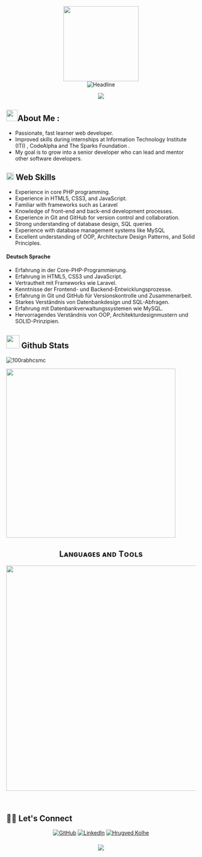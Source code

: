 <div id="header" align="center">
    <img src="https://github.com/thompsonemerson/thompsonemerson/raw/master/cover-thompson.png" height="200"/>
     </div>
</div>
    <div align=center>
        <img src="https://readme-typing-svg.herokuapp.com?color=cyan&size=32&center=true&vCenter=true&width=600&height=50&lines=Hi+there+I'm+Mohamed👨‍💻+%F0%9F%91%8B;;" alt="Headline" />
    </div>
 
<p align="center">
  <a href="https://github.com/Mohamed-khaled0/readme-typing-svg"><img src="https://readme-typing-svg.herokuapp.com?font=Time+New+Roman&color=cyan&size=25&center=true&vCenter=true&width=600&height=100&lines=++PHP+Full+Stack+Developer+Intern+@+ITI;+Software+Engineer"></a>
</p>

<!-- ======= About Section ======= -->

## <img src="https://media.giphy.com/media/iY8CRBdQXODJSCERIr/giphy.gif" width="30px">About Me :

- Passionate, fast learner web developer.
- Improved skills during internships at  Information Technology Institute (ITI) , CodeAlpha and The Sparks Foundation .
- My goal is to grow into a senior developer who can lead and mentor other software developers.


## <img src="https://media2.giphy.com/media/QssGEmpkyEOhBCb7e1/giphy.gif?cid=ecf05e47a0n3gi1bfqntqmob8g9aid1oyj2wr3ds3mg700bl&rid=giphy.gif" width="20"><b> Web Skills</b>
- Experience in core PHP programming.
- Experience in HTML5, CSS3, and JavaScript.
- Familiar with frameworks such as Laravel
- Knowledge of front-end and back-end development processes.
- Experience in Git and GitHub for version control and collaboration.
- Strong understanding of database design, SQL queries
- Experience with database management systems like MySQL
- Excellent understanding of OOP, Architecture Design Patterns, and Solid Principles.


#### Deutsch Sprache 
- Erfahrung in der Core-PHP-Programmierung.
- Erfahrung in HTML5, CSS3 und JavaScript.
- Vertrautheit mit Frameworks wie Laravel.
- Kenntnisse der Frontend- und Backend-Entwicklungsprozesse.
- Erfahrung in Git und GitHub für Versionskontrolle und Zusammenarbeit.
- Starkes Verständnis von Datenbankdesign und SQL-Abfragen.
- Erfahrung mit Datenbankverwaltungssystemen wie MySQL.
- Hervorragendes Verständnis von OOP, Architekturdesignmustern und SOLID-Prinzipien.
 <!-- ======= End About Section ======= -->

 <!-- ======= Github Stats Section ======= -->


## <img src="https://media.giphy.com/media/iY8CRBdQXODJSCERIr/giphy.gif" width="35"><b> Github Stats </b>

<p align="left"> <img src="https://komarev.com/ghpvc/?username=Mohamed-khaled0&label=Profile%20views&color=0e75b6&style=flat" alt="100rabhcsmc" /> </p>

<a href="https://github.com/Mohamed-khaled0">
      <img width=450  src="https://github-readme-stats.vercel.app/api/top-langs/?username=Mohamed-khaled0&size_weight=0.2&count_weight=0.5&title_color=61dafb&text_color=ffffff&icon_color=61dafb&bg_color=20232a&langs_count=6&layout=compact&border_color=61dafb&hide_border=true" />
 </a>


 <!-- ======= End Github Stats Section ======= -->


 <!-- ======= Languages and Tools Section ======= -->

<h2 align="center">Lᴀɴɢᴜᴀɢᴇs ᴀɴᴅ Tᴏᴏʟs</h2> 
<p align="center">
<img width="600px"  src="https://skillicons.dev/icons?i=mysql,html,css,js,git,vscode,php,laravel,postman,&perline=10"  />
</p>
 <!-- ======= End Languages and Tools Section ======= -->


<br>
 <!-- ======= Connect Section ======= -->
 
## 🙋‍♀️ Let's Connect
<p align="center">
	<a href="https://github.com/Mohamed-khaled0"><img src="https://img.icons8.com/bubbles/75/000000/github.png" alt="GitHub"/></a>
	<a href="https://linkedin.com/in/mohamed-khaled3/"><img src="https://img.icons8.com/bubbles/75/000000/linkedin.png" alt="LinkedIn"/></a>
        <a href="mohamedalshraby3@gmail.com">   <img border="0" alt="Hrugved Kolhe" src="https://img.icons8.com/bubbles/75/000000/gmail.png"/></a>
</p>
 <!-- ======= End Connect Section ======= -->


<h3 align="center">
    <img src="https://readme-typing-svg.herokuapp.com/?font=Righteous&size=25&center=true&vCenter=true&width=500&height=70&duration=4000&lines=Thanks+for+visiting!+✌️;+Shoot+me+a+message+on+Linkedin!;I'm+always+down+to+collab+:)">
</h3>


